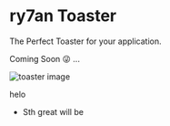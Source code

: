 # ry7an Toaster
The Perfect Toaster for your application.

Coming Soon 😜 ...

![toaster image](https://cdn.dribbble.com/users/1859102/screenshots/4797543/toasteranimation.gif)

helo

* Sth great will be
